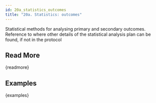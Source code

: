 ```yaml
---
id: 20a_statistics_outcomes
title: "20a. Statistics: outcomes"
---
```

Statistical methods for analysing primary and secondary outcomes. Reference to where other details of the statistical analysis plan can be found, if not in the protocol

## Read More

{readmore}

## Examples

{examples}